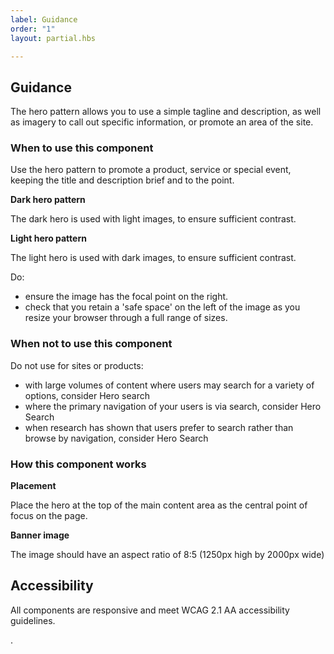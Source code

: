 ```yaml
---
label: Guidance
order: "1"
layout: partial.hbs

---
```

## Guidance

The hero pattern allows you to use a simple tagline and description, as well as imagery to call out specific information, or promote an area of the site.

### When to use this component

Use the hero pattern to promote a product, service or special event, keeping the title and description brief and to the point.

**Dark hero pattern**

The dark hero is used with light images, to ensure sufficient contrast.

**Light hero pattern**

The light hero is used with dark images, to ensure sufficient contrast.

Do: 

* ensure the image has the focal point on the right.
* check that you retain a 'safe space' on the left of the image as you resize your browser through a full range of sizes.

### When not to use this component

Do not use for sites or products:

* with large volumes of content where users may search for a variety of options, consider Hero search
* where the primary navigation of your users is via search, consider Hero Search
* when research has shown that users prefer to search rather than browse by navigation, consider Hero Search

### How this component works

**Placement**

Place the hero at the top of the main content area as the central point of focus on the page.

**Banner image**

The image should have an aspect ratio of 8:5 (1250px high by 2000px wide)

## Accessibility

All components are responsive and meet WCAG 2.1 AA accessibility guidelines.

.